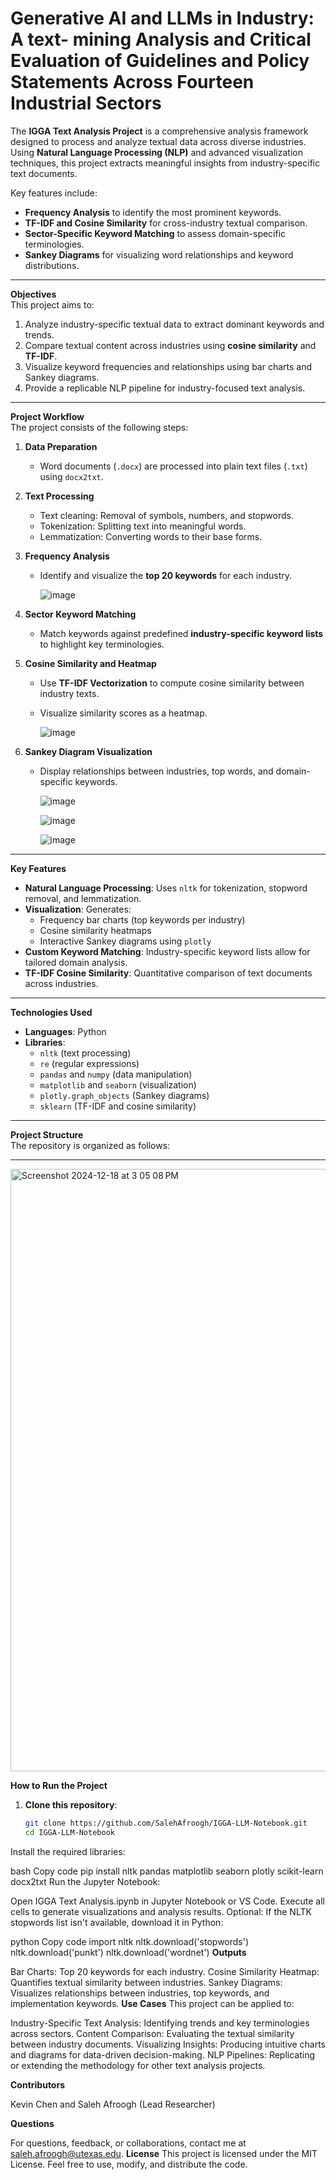 # <strong>Generative AI and LLMs in Industry: A text- mining Analysis and Critical Evaluation of Guidelines and Policy Statements Across Fourteen Industrial Sectors</strong>
 
The <strong>IGGA Text Analysis Project</strong> is a comprehensive analysis framework designed to process and analyze textual data across diverse industries. Using <strong>Natural Language Processing (NLP)</strong> and advanced visualization techniques, this project extracts meaningful insights from industry-specific text documents.  

Key features include:  
- <strong>Frequency Analysis</strong> to identify the most prominent keywords.  
- <strong>TF-IDF and Cosine Similarity</strong> for cross-industry textual comparison.  
- <strong>Sector-Specific Keyword Matching</strong> to assess domain-specific terminologies.  
- <strong>Sankey Diagrams</strong> for visualizing word relationships and keyword distributions.  

---

<strong>Objectives</strong>  
This project aims to:  
1. Analyze industry-specific textual data to extract dominant keywords and trends.  
2. Compare textual content across industries using <strong>cosine similarity</strong> and <strong>TF-IDF</strong>.  
3. Visualize keyword frequencies and relationships using bar charts and Sankey diagrams.  
4. Provide a replicable NLP pipeline for industry-focused text analysis.  

---

<strong>Project Workflow</strong>  
The project consists of the following steps:

1. <strong>Data Preparation</strong>  
   - Word documents (`.docx`) are processed into plain text files (`.txt`) using `docx2txt`.

2. <strong>Text Processing</strong>  
   - Text cleaning: Removal of symbols, numbers, and stopwords.  
   - Tokenization: Splitting text into meaningful words.  
   - Lemmatization: Converting words to their base forms.

3. <strong>Frequency Analysis</strong>  
   - Identify and visualize the <strong>top 20 keywords</strong> for each industry.
  
     ![image](https://github.com/user-attachments/assets/974d0cdb-f7e9-4abd-853b-14b888dbbdd5)


4. <strong>Sector Keyword Matching</strong>  
   - Match keywords against predefined <strong>industry-specific keyword lists</strong> to highlight key terminologies.

5. <strong>Cosine Similarity and Heatmap</strong>  
   - Use <strong>TF-IDF Vectorization</strong> to compute cosine similarity between industry texts.  
   - Visualize similarity scores as a heatmap.
  
     ![image](https://github.com/user-attachments/assets/1ffe80df-280d-4bf9-89e1-ca3dbccbb018)


6. <strong>Sankey Diagram Visualization</strong>  
   - Display relationships between industries, top words, and domain-specific keywords.
  
     ![image](https://github.com/user-attachments/assets/a6c4e1d1-6881-4e39-8fcf-b142ad39aff6)

     ![image](https://github.com/user-attachments/assets/fa930bcc-2eb3-406c-8e91-36d18bb892ec)

     ![image](https://github.com/user-attachments/assets/a0f0a522-1453-49b8-b6c3-4a7576bc3842)



     


---

<strong>Key Features</strong>  
- <strong>Natural Language Processing</strong>: Uses `nltk` for tokenization, stopword removal, and lemmatization.  
- <strong>Visualization</strong>: Generates:  
   - Frequency bar charts (top keywords per industry)  
   - Cosine similarity heatmaps  
   - Interactive Sankey diagrams using `plotly`  
- <strong>Custom Keyword Matching</strong>: Industry-specific keyword lists allow for tailored domain analysis.  
- <strong>TF-IDF Cosine Similarity</strong>: Quantitative comparison of text documents across industries.

---

<strong>Technologies Used</strong>  
- <strong>Languages</strong>: Python  
- <strong>Libraries</strong>:  
   - `nltk` (text processing)  
   - `re` (regular expressions)  
   - `pandas` and `numpy` (data manipulation)  
   - `matplotlib` and `seaborn` (visualization)  
   - `plotly.graph_objects` (Sankey diagrams)  
   - `sklearn` (TF-IDF and cosine similarity)  

---

<strong>Project Structure</strong>  
The repository is organized as follows:

---

<img width="964" alt="Screenshot 2024-12-18 at 3 05 08 PM" src="https://github.com/user-attachments/assets/185636fb-1fab-4a97-aec9-358bee88ec01" />

<strong>How to Run the Project</strong>  
1. **Clone this repository**:  
   ```bash
   git clone https://github.com/SalehAfroogh/IGGA-LLM-Notebook.git
   cd IGGA-LLM-Notebook
Install the required libraries:

bash
Copy code
pip install nltk pandas matplotlib seaborn plotly scikit-learn docx2txt
Run the Jupyter Notebook:

Open IGGA Text Analysis.ipynb in Jupyter Notebook or VS Code.
Execute all cells to generate visualizations and analysis results.
Optional: If the NLTK stopwords list isn't available, download it in Python:

python
Copy code
import nltk
nltk.download('stopwords')
nltk.download('punkt')
nltk.download('wordnet')
<strong>Outputs</strong>

Bar Charts: Top 20 keywords for each industry.
Cosine Similarity Heatmap: Quantifies textual similarity between industries.
Sankey Diagrams: Visualizes relationships between industries, top keywords, and implementation keywords.
<strong>Use Cases</strong>
This project can be applied to:

Industry-Specific Text Analysis: Identifying trends and key terminologies across sectors.
Content Comparison: Evaluating the textual similarity between industry documents.
Visualizing Insights: Producing intuitive charts and diagrams for data-driven decision-making.
NLP Pipelines: Replicating or extending the methodology for other text analysis projects.

<strong>Contributors</strong>

Kevin Chen and
Saleh Afroogh (Lead Researcher)

<strong>Questions</strong> 

For questions, feedback, or collaborations, contact me at saleh.afroogh@utexas.edu.
<strong>License</strong>
This project is licensed under the MIT License. Feel free to use, modify, and distribute the code.


